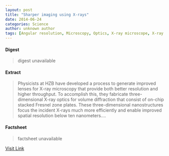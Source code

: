 ```yaml
---
layout: post
title: "Sharper imaging using X-rays"
date: 2014-06-24
categories: Science
author: unknown author
tags: [Angular resolution, Microscopy, Optics, X-ray microscope, X-ray optics, Zone plate, X-ray, Materials, Physical sciences, Electrodynamics, Physical chemistry, Materials science, Natural philosophy, Applied and interdisciplinary physics, Chemistry, Electromagnetic radiation, Atomic molecular and optical physics]
---
```



#### Digest
>digest unavailable

#### Extract
>Physicists at HZB have developed a process to generate improved lenses for X-ray microscopy that provide both better resolution and higher throughput. To accomplish this, they fabricate three-dimensional X-ray optics for volume diffraction that consist of on-chip stacked Fresnel zone plates. These three-dimensional nanostructures focus the incident X-rays much more efficiently and enable improved spatial resolution below ten nanometers....

#### Factsheet
>factsheet unavailable

[Visit Link](http://phys.org/news322746196.html)


